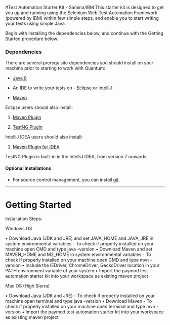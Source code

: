 #Test Automation Starter Kit - Samina/IBM
This starter kit is designed to get you up and running using the Selenium Web Test Automation Framework (powered by IBM) within few simple steps, and enable you to start writing your tests using simple Java.

Begin with installing the dependencies below, and continue with the Getting Started procedure below.

### Dependencies
There are several prerequisite dependencies you should install on your machine prior to starting to work with Quantum:

* [Java 8](http://www.oracle.com/technetwork/java/javase/downloads/jdk8-downloads-2133151.html)

* An IDE to write your tests on - [Eclipse](http://www.eclipse.org/downloads/packages/eclipse-ide-java-developers/marsr) or [IntelliJ](https://www.jetbrains.com/idea/download/#)

* [Maven](https://maven.apache.org/)

Eclipse users should also install:

1. [Maven Plugin](http://marketplace.eclipse.org/content/m2e-connector-maven-dependency-plugin)

2. [TestNG Plugin](http://testng.org/doc/download.html)


IntelliJ IDEA users should also install:

1. [Maven Plugin for IDEA](https://plugins.jetbrains.com/plugin/1166)


TestNG Plugin is built-in in the IntelliJ IDEA, from version 7 onwards.
 
#### Optional Installations
* For source control management, you can install [git](https://git-scm.com/downloads).

**********************
# Getting Started

Installation Steps: 

Windows OS

•	Download Java (JDK and JRE) and set JAVA_HOME and JAVA_JRE in system environmental variables - To check if properly installed on your machine open CMD and type java -version 
•	Download Maven and set MAVEN_HOME and M2_HOME in system environmental variables - To check if properly installed on your machine open CMD and type mvn -version
•   Include the IEDriver, ChromeDriver, GeckoDriver location in your PATH environment variable of your system
•   Import the paymod test automation starter kit into your workspace as existing maven project

Mac OS (High Sierra)

•	Download Java (JDK and JRE) - To check if properly installed on your machine open terminal and type java -version
•	Download Maven - To check if properly installed on your machine open terminal and type mvn -version
•   Import the paymod test automation starter kit into your workspace as existing maven project 
